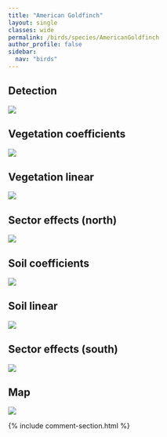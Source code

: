 ```yaml
---
title: "American Goldfinch"
layout: single
classes: wide
permalink: /birds/species/AmericanGoldfinch
author_profile: false
sidebar:
  nav: "birds"
---
```


<h2>Detection</h2>

<a href="https://beallen.github.io/DevelopmentWebsite/assets/images/birds/AmericanGoldfinch/det.jpg">
<img src="https://beallen.github.io/DevelopmentWebsite/assets/images/birds/AmericanGoldfinch/det.jpg">
</a>

<h2>Vegetation coefficients</h2>

<a href="https://beallen.github.io/DevelopmentWebsite/assets/images/birds/AmericanGoldfinch/veghf.jpg">
<img src="https://beallen.github.io/DevelopmentWebsite/assets/images/birds/AmericanGoldfinch/veghf.jpg">
</a>

<h2>Vegetation linear</h2>

<a href="https://beallen.github.io/DevelopmentWebsite/assets/images/birds/AmericanGoldfinch/lin-north.jpg">
<img src="https://beallen.github.io/DevelopmentWebsite/assets/images/birds/AmericanGoldfinch/lin-north.jpg">
</a>

<h2>Sector effects (north)</h2>

<a href="https://beallen.github.io/DevelopmentWebsite/assets/images/birds/AmericanGoldfinch/sector-north.jpg">
<img src="https://beallen.github.io/DevelopmentWebsite/assets/images/birds/AmericanGoldfinch/sector-north.jpg">
</a>

<h2>Soil coefficients</h2>

<a href="https://beallen.github.io/DevelopmentWebsite/assets/images/birds/AmericanGoldfinch/soilhf.jpg">
<img src="https://beallen.github.io/DevelopmentWebsite/assets/images/birds/AmericanGoldfinch/soilhf.jpg">
</a>

<h2>Soil linear</h2>

<a href="https://beallen.github.io/DevelopmentWebsite/assets/images/birds/AmericanGoldfinch/lin-south.jpg">
<img src="https://beallen.github.io/DevelopmentWebsite/assets/images/birds/AmericanGoldfinch/lin-south.jpg">
</a>

<h2>Sector effects (south)</h2>

<a href="https://beallen.github.io/DevelopmentWebsite/assets/images/birds/AmericanGoldfinch/sector-south.jpg">
<img src="https://beallen.github.io/DevelopmentWebsite/assets/images/birds/AmericanGoldfinch/sector-south.jpg">
</a>

<h2>Map</h2>

<a href="https://beallen.github.io/DevelopmentWebsite/assets/images/birds/AmericanGoldfinch/map.jpg">
<img src="https://beallen.github.io/DevelopmentWebsite/assets/images/birds/AmericanGoldfinch/map.jpg">
</a>

{% include comment-section.html %}
